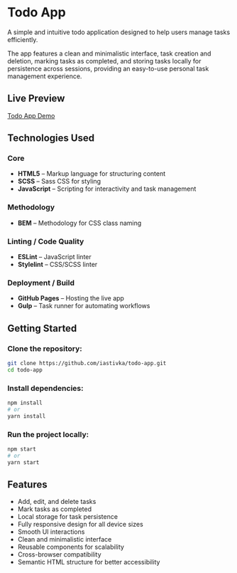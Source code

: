 # Todo App

A simple and intuitive todo application designed to help users manage tasks efficiently.  

The app features a clean and minimalistic interface, task creation and deletion, marking tasks as completed, and storing tasks locally for persistence across sessions, providing an easy-to-use personal task management experience.

## Live Preview
[Todo App Demo](https://iastivka.github.io/todo-app/)

## Technologies Used

### Core
- **HTML5** – Markup language for structuring content
- **SCSS** – Sass CSS for styling
- **JavaScript** – Scripting for interactivity and task management

### Methodology
- **BEM** – Methodology for CSS class naming

### Linting / Code Quality
- **ESLint** – JavaScript linter
- **Stylelint** – CSS/SCSS linter

### Deployment / Build
- **GitHub Pages** – Hosting the live app
- **Gulp** – Task runner for automating workflows

## Getting Started

### Clone the repository:
```bash
git clone https://github.com/iastivka/todo-app.git
cd todo-app
```

### Install dependencies:
```bash
npm install
# or
yarn install
```

### Run the project locally:
```bash
npm start
# or
yarn start
```

## Features
- Add, edit, and delete tasks
- Mark tasks as completed
- Local storage for task persistence
- Fully responsive design for all device sizes
- Smooth UI interactions
- Clean and minimalistic interface
- Reusable components for scalability
- Cross-browser compatibility
- Semantic HTML structure for better accessibility
